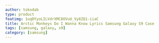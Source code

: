 ```yaml
---
author: tokodab
type: product
featimg: 1uqDYyoLILVdrXMC8OVuU_Vy8ZQ1-iiaC
title: Arctic Monkeys Do I Wanna Know Lyrics Samsung Galaxy S9 Case
tags: [samsung, galaxy, s9]
category: [samsung]
---
```

